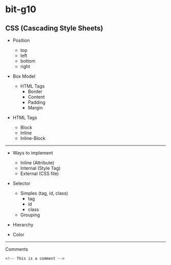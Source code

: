 # bit-g10
## CSS (Cascading Style Sheets)
* Position
  - top
  - left
  - bottom
  - right

* Box Model
  * HTML Tags
    - Border
    - Content
    - Padding
    - Margin

* HTML Tags
  - Block
  - Inline
  - Inline-Block
---
* Ways to implement
  - Inline (Attribute)
  - Internal (Style Tag)
  - External (CSS file)

* Selector
  * Simples (tag, id, class)
    - tag
    - id
    - class
  - Grouping

* Hierarchy

* Color

---
Comments
```
<!-- This is a comment -->
```
